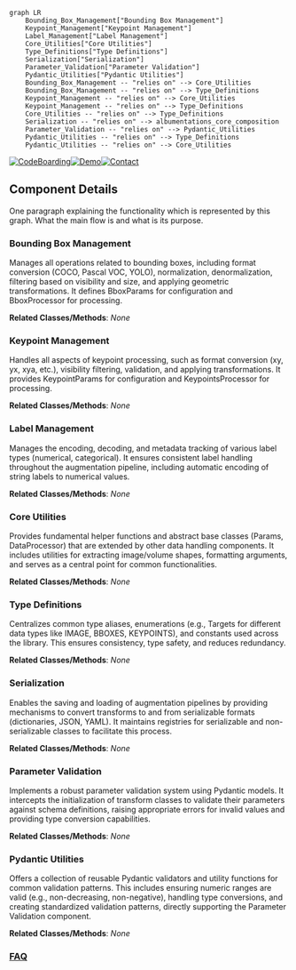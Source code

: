 ```mermaid
graph LR
    Bounding_Box_Management["Bounding Box Management"]
    Keypoint_Management["Keypoint Management"]
    Label_Management["Label Management"]
    Core_Utilities["Core Utilities"]
    Type_Definitions["Type Definitions"]
    Serialization["Serialization"]
    Parameter_Validation["Parameter Validation"]
    Pydantic_Utilities["Pydantic Utilities"]
    Bounding_Box_Management -- "relies on" --> Core_Utilities
    Bounding_Box_Management -- "relies on" --> Type_Definitions
    Keypoint_Management -- "relies on" --> Core_Utilities
    Keypoint_Management -- "relies on" --> Type_Definitions
    Core_Utilities -- "relies on" --> Type_Definitions
    Serialization -- "relies on" --> albumentations_core_composition
    Parameter_Validation -- "relies on" --> Pydantic_Utilities
    Pydantic_Utilities -- "relies on" --> Type_Definitions
    Pydantic_Utilities -- "relies on" --> Core_Utilities
```
[![CodeBoarding](https://img.shields.io/badge/Generated%20by-CodeBoarding-9cf?style=flat-square)](https://github.com/CodeBoarding/CodeBoarding)[![Demo](https://img.shields.io/badge/Try%20our-Demo-blue?style=flat-square)](https://www.codeboarding.org/demo)[![Contact](https://img.shields.io/badge/Contact%20us%20-%20contact@codeboarding.org-lightgrey?style=flat-square)](mailto:contact@codeboarding.org)

## Component Details

One paragraph explaining the functionality which is represented by this graph. What the main flow is and what is its purpose.

### Bounding Box Management
Manages all operations related to bounding boxes, including format conversion (COCO, Pascal VOC, YOLO), normalization, denormalization, filtering based on visibility and size, and applying geometric transformations. It defines BboxParams for configuration and BboxProcessor for processing.


**Related Classes/Methods**: _None_

### Keypoint Management
Handles all aspects of keypoint processing, such as format conversion (xy, yx, xya, etc.), visibility filtering, validation, and applying transformations. It provides KeypointParams for configuration and KeypointsProcessor for processing.


**Related Classes/Methods**: _None_

### Label Management
Manages the encoding, decoding, and metadata tracking of various label types (numerical, categorical). It ensures consistent label handling throughout the augmentation pipeline, including automatic encoding of string labels to numerical values.


**Related Classes/Methods**: _None_

### Core Utilities
Provides fundamental helper functions and abstract base classes (Params, DataProcessor) that are extended by other data handling components. It includes utilities for extracting image/volume shapes, formatting arguments, and serves as a central point for common functionalities.


**Related Classes/Methods**: _None_

### Type Definitions
Centralizes common type aliases, enumerations (e.g., Targets for different data types like IMAGE, BBOXES, KEYPOINTS), and constants used across the library. This ensures consistency, type safety, and reduces redundancy.


**Related Classes/Methods**: _None_

### Serialization
Enables the saving and loading of augmentation pipelines by providing mechanisms to convert transforms to and from serializable formats (dictionaries, JSON, YAML). It maintains registries for serializable and non-serializable classes to facilitate this process.


**Related Classes/Methods**: _None_

### Parameter Validation
Implements a robust parameter validation system using Pydantic models. It intercepts the initialization of transform classes to validate their parameters against schema definitions, raising appropriate errors for invalid values and providing type conversion capabilities.


**Related Classes/Methods**: _None_

### Pydantic Utilities
Offers a collection of reusable Pydantic validators and utility functions for common validation patterns. This includes ensuring numeric ranges are valid (e.g., non-decreasing, non-negative), handling type conversions, and creating standardized validation patterns, directly supporting the Parameter Validation component.


**Related Classes/Methods**: _None_



### [FAQ](https://github.com/CodeBoarding/GeneratedOnBoardings/tree/main?tab=readme-ov-file#faq)